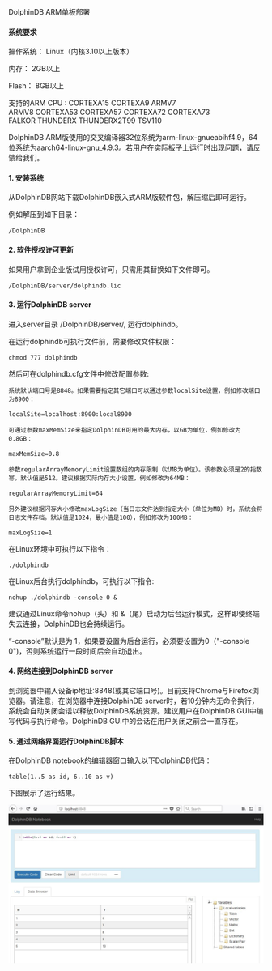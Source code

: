 DolphinDB ARM单板部署


#### 系统要求


操作系统：  Linux（内核3.10以上版本）

内存：        2GB以上

Flash：       8GB以上

支持的ARM CPU :  CORTEXA15   CORTEXA9   ARMV7  
             ARMV8  CORTEXA53  CORTEXA57  CORTEXA72  CORTEXA73  
             FALKOR  THUNDERX  THUNDERX2T99  TSV110 

DolphinDB ARM版使用的交叉编译器32位系统为arm-linux-gnueabihf4.9，64位系统为aarch64-linux-gnu_4.9.3。若用户在实际板子上运行时出现问题，请反馈给我们。


#### 1. 安装系统

从DolphinDB网站下载DolphinDB嵌入式ARM版软件包，解压缩后即可运行。

例如解压到如下目录：

```
/DolphinDB
```

#### 2. 软件授权许可更新

如果用户拿到企业版试用授权许可，只需用其替换如下文件即可。

```
/DolphinDB/server/dolphindb.lic
```

#### 3. 运行DolphinDB server

进入server目录 /DolphinDB/server/, 运行dolphindb。

在运行dolphindb可执行文件前，需要修改文件权限：

```
chmod 777 dolphindb
```

然后可在dolphindb.cfg文件中修改配置参数:

	系统默认端口号是8848。如果需要指定其它端口可以通过参数localSite设置，例如修改端口为8900：

```
localSite=localhost:8900:local8900
```
	可通过参数maxMemSize来指定DolphinDB可用的最大内存，以GB为单位，例如修改为0.8GB：

```
maxMemSize=0.8 
```
	参数regularArrayMemoryLimit设置数组的内存限制（以MB为单位）。该参数必须是2的指数幂。默认值是512。建议根据实际内存大小设置，例如修改为64MB：
```
regularArrayMemoryLimit=64
```

	另外建议根据闪存大小修改maxLogSize（当日志文件达到指定大小（单位为MB）时，系统会将日志文件存档。默认值是1024，最小值是100），例如修改为100MB：
```
maxLogSize=1

```

在Linux环境中可执行以下指令：
```
./dolphindb
```
在Linux后台执行dolphindb，可执行以下指令:
```
nohup ./dolphindb -console 0 &
```

建议通过Linux命令nohup（头）和 &（尾）启动为后台运行模式，这样即使终端失去连接，DolphinDB也会持续运行。 

“-console”默认是为 1，如果要设置为后台运行，必须要设置为0（"-console 0")，否则系统运行一段时间后会自动退出。



#### 4. 网络连接到DolphinDB server

到浏览器中输入设备ip地址:8848(或其它端口号)。目前支持Chrome与Firefox浏览器。请注意，在浏览器中连接DolphinDB server时，若10分钟内无命令执行，系统会自动关闭会话以释放DolphinDB系统资源。建议用户在DolphinDB GUI中编写代码与执行命令。DolphinDB GUI中的会话在用户关闭之前会一直存在。


#### 5. 通过网络界面运行DolphinDB脚本

在DolphinDB notebook的编辑器窗口输入以下DolphinDB代码：
```
table(1..5 as id, 6..10 as v)
```
下图展示了运行结果。

![](images/single_web.JPG)
